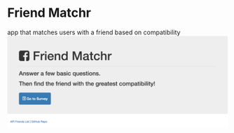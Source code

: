 # Friend Matchr
app that matches users with a friend based on compatibility
![friendmatchr](./assets/friendmatchr.png)
